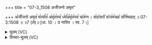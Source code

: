 +++
title = "07-3_1508 अजीजनो अमृत"

+++
अ꣡जी꣢जनो अमृत꣣ म꣡र्त्या꣢य꣣ अ꣢मृ꣣त꣢स्य꣡ ध꣢र्म꣣न्न꣣मृ꣡त꣢स्य꣣ चा꣡रु꣢णः। स꣡दा꣢सरो꣣ वा꣢ज꣢म꣢च्छा꣣ स꣡नि꣢ष्यदत् ॥ 07-3:1508 ॥ ॥7 (ले)॥ [धा. 10 । उ नास्ति । स्व. 7।]

<details><summary>मूलम् (VC)</summary>

अ꣡जी꣢जनो अमृत꣣ म꣡र्त्या꣢य꣣ क꣢मृ꣣त꣢स्य꣣ ध꣡र्म꣢न्न꣣मृ꣡त꣢स्य꣣ चा꣡रु꣢णः । स꣡दा꣢सरो꣣ वा꣢ज꣣म꣢च्छा꣣ स꣡नि꣢ष्यदत् ॥१५०८॥
</details>

<details><summary>विस्वर-मूलम् (VC)</summary>

अजीजनो अमृत मर्त्याय कमृतस्य धर्मन्नमृतस्य चारुणः । सदासरो वाजमच्छा सनिष्यदत् ॥१५०८॥
</details>